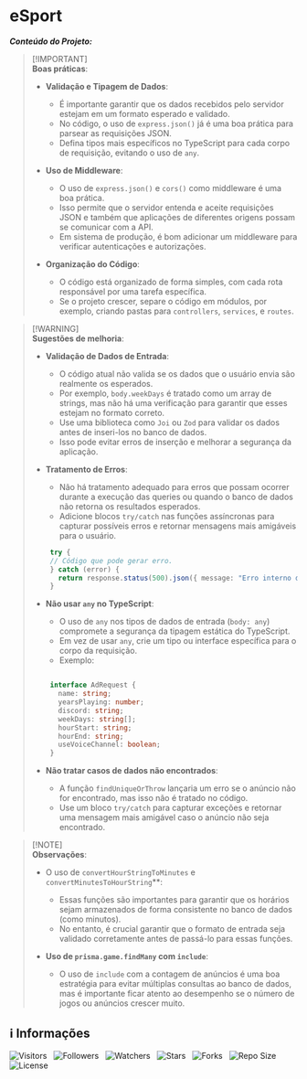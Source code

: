 <!-- Título -->
# eSport

***Conteúdo do Projeto:***

> [!IMPORTANT]\
> **Boas práticas**:
>
> * **Validação e Tipagem de Dados**:
>   * É importante garantir que os dados recebidos pelo servidor estejam em um formato esperado e validado.
>   * No código, o uso de `express.json()` já é uma boa prática para parsear as requisições JSON.
>   * Defina tipos mais específicos no TypeScript para cada corpo de requisição, evitando o uso de `any`.
>
> * **Uso de Middleware**:
>   * O uso de `express.json()` e `cors()` como middleware é uma boa prática.
>   * Isso permite que o servidor entenda e aceite requisições JSON e também que aplicações de diferentes origens possam se comunicar com a API.
>   * Em sistema de produção, é bom adicionar um middleware para verificar autenticações e autorizações.
>
> * **Organização do Código**:
>   * O código está organizado de forma simples, com cada rota responsável por uma tarefa específica.
>   * Se o projeto crescer, separe o código em módulos, por exemplo, criando pastas para `controllers`, `services`, e `routes`.

> [!WARNING]\
> **Sugestões de melhoria**:
>
> * **Validação de Dados de Entrada**:
>   * O código atual não valida se os dados que o usuário envia são realmente os esperados.
>   * Por exemplo, `body.weekDays` é tratado como um array de strings, mas não há uma verificação para garantir que esses estejam no formato correto.
>   * Use uma biblioteca como `Joi` ou `Zod` para validar os dados antes de inseri-los no banco de dados.
>   * Isso pode evitar erros de inserção e melhorar a segurança da aplicação.
>
> * **Tratamento de Erros**:
>   * Não há tratamento adequado para erros que possam ocorrer durante a execução das queries ou quando o banco de dados não retorna os resultados esperados.
>   * Adicione blocos `try/catch` nas funções assíncronas para capturar possíveis erros e retornar mensagens mais amigáveis para o usuário.
>
>   ```typescript
>    try {
>    // Código que pode gerar erro.
>    } catch (error) {
>      return response.status(500).json({ message: "Erro interno do servidor" });
>    }
>   ```
>
> * **Não usar `any` no TypeScript**:
>   * O uso de `any` nos tipos de dados de entrada (`body: any`) compromete a segurança da tipagem estática do TypeScript.
>   * Em vez de usar `any`, crie um tipo ou interface específica para o corpo da requisição.
>   * Exemplo:
>
>   ```typescript
>
>    interface AdRequest {
>      name: string;
>      yearsPlaying: number;
>      discord: string;
>      weekDays: string[];
>      hourStart: string;
>      hourEnd: string;
>      useVoiceChannel: boolean;
>    }
>    ```
>
> * **Não tratar casos de dados não encontrados**:
>   * A função `findUniqueOrThrow` lançaria um erro se o anúncio não for encontrado, mas isso não é tratado no código.
>   * Use um bloco `try/catch` para capturar exceções e retornar uma mensagem mais amigável caso o anúncio não seja encontrado.

> [!NOTE]\
> **Observações**:
>
> * O uso de `convertHourStringToMinutes` e `convertMinutesToHourString`**:
>   * Essas funções são importantes para garantir que os horários sejam armazenados de forma consistente no banco de dados (como minutos).
>   * No entanto, é crucial garantir que o formato de entrada seja validado corretamente antes de passá-lo para essas funções.
>
> * **Uso de `prisma.game.findMany` com `include`**:
>   * O uso de `include` com a contagem de anúncios é uma boa estratégia para evitar múltiplas consultas ao banco de dados, mas é importante ficar atento ao desempenho se o número de jogos ou anúncios crescer muito.

<!-- Informações -->
## &#8505; Informações

![Visitors](https://api.visitorbadge.io/api/visitors?path=Devsgeeknerd%2Fpro-esp-eve-onl&label=Visitantes&labelColor=%23700070&labelStyle=none&countColor=%23000fff&style=plastic&color=%23ffffff "Total de Visitantes")
&nbsp;
![Followers](https://img.shields.io/github/followers/Devsgeeknerd?style=p&label=Seguidores&labelColor=800080&color=000fff "Total de Seguidores")
&nbsp;
![Watchers](https://img.shields.io/github/watchers/Devsgeeknerd/pro-esp-eve-onl?style=p&label=Observadores&labelColor=800080&color=000fff "Total de Observadores")
&nbsp;
![Stars](https://img.shields.io/github/stars/Devsgeeknerd/pro-esp-eve-onl?style=p&label=Estrelas&labelColor=800080&color=000fff "Total de Estrelas")
&nbsp;
![Forks](https://img.shields.io/github/forks/Devsgeeknerd/pro-esp-eve-onl?style=p&label=Bifurcações&labelColor=800080&color=000fff "Total de Bifurcações")
&nbsp;
![Repo Size](https://img.shields.io/github/repo-size/Devsgeeknerd/pro-esp-eve-onl?style=p&label=Tamanho&labelColor=800080&color=000fff "Tamanho do Repositório")
&nbsp;
![License](https://img.shields.io/github/license/Devsgeeknerd/pro-esp-eve-onl?style=p&label=Licença&labelColor=800080&color=000fff "Licença do Repositório")
